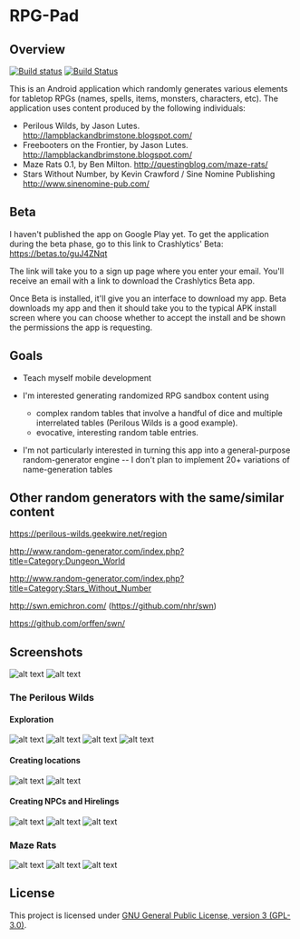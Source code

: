 # RPG-Pad

## Overview

[![Build status](https://circleci.com/gh/stevesea/RPGpad.svg?&style=shield&circle-token=d5b638c2be4157b4b3bdd347bd139c392968d7db)](https://circleci.com/gh/stevesea/RPGpad)
[![Build Status](https://travis-ci.org/stevesea/RPGpad.svg?branch=master)](https://travis-ci.org/stevesea/RPGpad)

This is an Android application which randomly generates various elements for tabletop RPGs
(names, spells, items, monsters, characters, etc). The application uses content produced by the following individuals:

* Perilous Wilds, by Jason Lutes. http://lampblackandbrimstone.blogspot.com/
* Freebooters on the Frontier, by Jason Lutes. http://lampblackandbrimstone.blogspot.com/
* Maze Rats 0.1, by Ben Milton. http://questingblog.com/maze-rats/
* Stars Without Number, by Kevin Crawford / Sine Nomine Publishing http://www.sinenomine-pub.com/

## Beta

I haven't published the app on Google Play yet. To get the application during the beta phase, go to
this link to Crashlytics' Beta: https://betas.to/guJ4ZNqt

The link will take you to a sign up page where you enter your email. You'll receive an email with a
link to download the Crashlytics Beta app.

Once Beta is installed, it'll give you an interface to download my app. Beta downloads my app and
then it should take you to the typical APK install screen where you can choose whether to accept the
install and be shown the permissions the app is requesting.

## Goals

* Teach myself mobile development
* I'm interested generating randomized RPG sandbox content using
  * complex random tables that involve a handful of dice and multiple interrelated tables (Perilous Wilds is a good example).
  * evocative, interesting random table entries.

* I'm not particularly interested in turning this app into a general-purpose random-generator engine --
  I don't plan to implement 20+ variations of name-generation tables

## Other random generators with the same/similar content

https://perilous-wilds.geekwire.net/region

http://www.random-generator.com/index.php?title=Category:Dungeon_World

http://www.random-generator.com/index.php?title=Category:Stars_Without_Number

http://swn.emichron.com/ (https://github.com/nhr/swn)

https://github.com/orffen/swn/

## Screenshots

![alt text](https://github.com/stevesea/RPGpad/raw/master/docs/images/initial_screen.png "The initial screen")
![alt text](https://github.com/stevesea/RPGpad/raw/master/docs/images/nav_drawer.png "Sliding nav bar, acknowledgements")

### The Perilous Wilds

#### Exploration

![alt text](https://github.com/stevesea/RPGpad/raw/master/docs/images/pw_danger.png "Perilous Wilds - Danger")
![alt text](https://github.com/stevesea/RPGpad/raw/master/docs/images/pw_discovery.png "Perilous Wilds - Discovery")
![alt text](https://github.com/stevesea/RPGpad/raw/master/docs/images/pw_explore_dungeon.png "Perilous Wilds - Explore Dungeon")
![alt text](https://github.com/stevesea/RPGpad/raw/master/docs/images/pw_treasure.png "Perilous Wilds - Treasure ")

#### Creating locations

![alt text](https://github.com/stevesea/RPGpad/raw/master/docs/images/pw_dungeon.png "Perilous Wilds - Dungeon ")
![alt text](https://github.com/stevesea/RPGpad/raw/master/docs/images/pw_steading.png "Perilous Wilds - Steading ")

#### Creating NPCs and Hirelings

![alt text](https://github.com/stevesea/RPGpad/raw/master/docs/images/pw_follower.png "Perilous Wilds - Follower ")
![alt text](https://github.com/stevesea/RPGpad/raw/master/docs/images/pw_npc.png "Perilous Wilds - NPC ")
![alt text](https://github.com/stevesea/RPGpad/raw/master/docs/images/pw_monster.png "Perilous Wilds - Monster ")

### Maze Rats

![alt text](https://github.com/stevesea/RPGpad/raw/master/docs/images/mr_chars.png "Maze Rats - characters")
![alt text](https://github.com/stevesea/RPGpad/raw/master/docs/images/mr_monsters.png "Maze Rats - monsters")
![alt text](https://github.com/stevesea/RPGpad/raw/master/docs/images/mr_spells.png "Maze Rats - spells")


## License
This project is licensed under [GNU General Public License, version 3 (GPL-3.0)](https://opensource.org/licenses/GPL-3.0).

